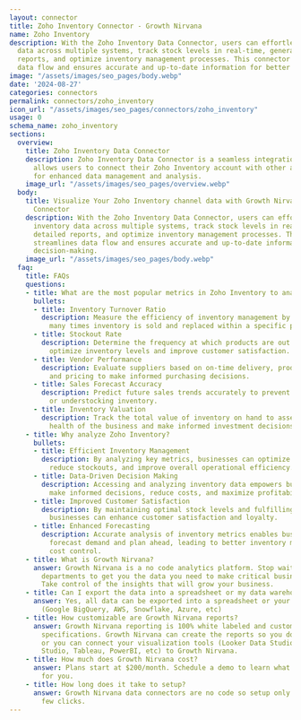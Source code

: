 ```yaml
---
layout: connector
title: Zoho Inventory Connector - Growth Nirvana
name: Zoho Inventory
description: With the Zoho Inventory Data Connector, users can effortlessly sync inventory
  data across multiple systems, track stock levels in real-time, generate detailed
  reports, and optimize inventory management processes. This connector streamlines
  data flow and ensures accurate and up-to-date information for better decision-making.
image: "/assets/images/seo_pages/body.webp"
date: '2024-08-27'
categories: connectors
permalink: connectors/zoho_inventory
icon_url: "/assets/images/seo_pages/connectors/zoho_inventory"
usage: 0
schema_name: zoho_inventory
sections:
  overview:
    title: Zoho Inventory Data Connector
    description: Zoho Inventory Data Connector is a seamless integration tool that
      allows users to connect their Zoho Inventory account with other apps and platforms
      for enhanced data management and analysis.
    image_url: "/assets/images/seo_pages/overview.webp"
  body:
    title: Visualize Your Zoho Inventory channel data with Growth Nirvana's Zoho Inventory
      Connector
    description: With the Zoho Inventory Data Connector, users can effortlessly sync
      inventory data across multiple systems, track stock levels in real-time, generate
      detailed reports, and optimize inventory management processes. This connector
      streamlines data flow and ensures accurate and up-to-date information for better
      decision-making.
    image_url: "/assets/images/seo_pages/body.webp"
  faq:
    title: FAQs
    questions:
    - title: What are the most popular metrics in Zoho Inventory to analyze?
      bullets:
      - title: Inventory Turnover Ratio
        description: Measure the efficiency of inventory management by analyzing how
          many times inventory is sold and replaced within a specific period.
      - title: Stockout Rate
        description: Determine the frequency at which products are out of stock to
          optimize inventory levels and improve customer satisfaction.
      - title: Vendor Performance
        description: Evaluate suppliers based on on-time delivery, product quality,
          and pricing to make informed purchasing decisions.
      - title: Sales Forecast Accuracy
        description: Predict future sales trends accurately to prevent overstocking
          or understocking inventory.
      - title: Inventory Valuation
        description: Track the total value of inventory on hand to assess the financial
          health of the business and make informed investment decisions.
    - title: Why analyze Zoho Inventory?
      bullets:
      - title: Efficient Inventory Management
        description: By analyzing key metrics, businesses can optimize inventory levels,
          reduce stockouts, and improve overall operational efficiency.
      - title: Data-Driven Decision Making
        description: Accessing and analyzing inventory data empowers businesses to
          make informed decisions, reduce costs, and maximize profitability.
      - title: Improved Customer Satisfaction
        description: By maintaining optimal stock levels and fulfilling orders promptly,
          businesses can enhance customer satisfaction and loyalty.
      - title: Enhanced Forecasting
        description: Accurate analysis of inventory metrics enables businesses to
          forecast demand and plan ahead, leading to better inventory management and
          cost control.
    - title: What is Growth Nirvana?
      answer: Growth Nirvana is a no code analytics platform. Stop waiting for other
        departments to get you the data you need to make critical business decisions.
        Take control of the insights that will grow your business.
    - title: Can I export the data into a spreadsheet or my data warehouse?
      answer: Yes, all data can be exported into a spreadsheet or your data warehouse
        (Google BigQuery, AWS, Snowflake, Azure, etc)
    - title: How customizable are Growth Nirvana reports?
      answer: Growth Nirvana reporting is 100% white labeled and customized to your
        specifications. Growth Nirvana can create the reports so you don’t have to
        or you can connect your visualization tools (Looker Data Studio/Google Data
        Studio, Tableau, PowerBI, etc) to Growth Nirvana.
    - title: How much does Growth Nirvana cost?
      answer: Plans start at $200/month. Schedule a demo to learn what plan is best
        for you.
    - title: How long does it take to setup?
      answer: Growth Nirvana data connectors are no code so setup only requires a
        few clicks.
---
```

